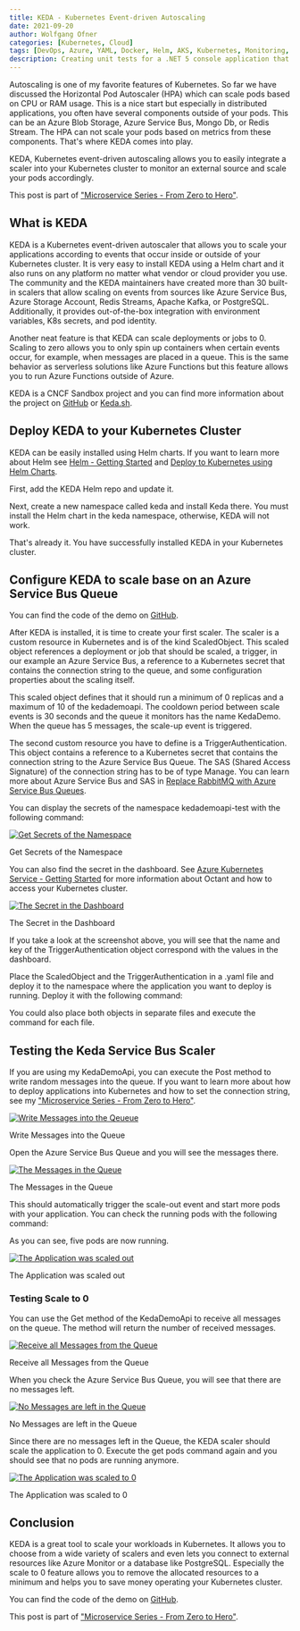 ```yaml
---
title: KEDA - Kubernetes Event-driven Autoscaling
date: 2021-09-20
author: Wolfgang Ofner
categories: [Kubernetes, Cloud]
tags: [DevOps, Azure, YAML, Docker, Helm, AKS, Kubernetes, Monitoring, Prometheus, Grafana, Istio, Kiali, KEDA]
description: Creating unit tests for a .NET 5 console application that uses dependency injection only takes a couple of lines of code to configure the service provider.
---
```


Autoscaling is one of my favorite features of Kubernetes. So far we have discussed the Horizontal Pod Autoscaler (HPA) which can scale pods based on CPU or RAM usage. This is a nice start but especially in distributed applications, you often have several components outside of your pods. This can be an Azure Blob Storage, Azure Service Bus, Mongo Db, or Redis Stream. The HPA can not scale your pods based on metrics from these components. That's where KEDA comes into play.

KEDA, Kubernetes event-driven autoscaling allows you to easily integrate a scaler into your Kubernetes cluster to monitor an external source and scale your pods accordingly. 

This post is part of ["Microservice Series - From Zero to Hero"](/microservice-series-from-zero-to-hero).

## What is KEDA

KEDA is a Kubernetes event-driven autoscaler that allows you to scale your applications according to events that occur inside or outside of your Kubernetes cluster. It is very easy to install KEDA using a Helm chart and it also runs on any platform no matter what vendor or cloud provider you use. The community and the KEDA maintainers have created more than 30 built-in scalers that allow scaling on events from sources like Azure Service Bus, Azure Storage Account, Redis Streams, Apache Kafka, or PostgreSQL. Additionally, it provides out-of-the-box integration with environment variables, K8s secrets, and pod identity.

Another neat feature is that KEDA can scale deployments or jobs to 0. Scaling to zero allows you to only spin up containers when certain events occur, for example, when messages are placed in a queue. This is the same behavior as serverless solutions like Azure Functions but this feature allows you to run Azure Functions outside of Azure.

KEDA is a CNCF Sandbox project and you can find more information about the project on <a href="https://github.com/kedacore/keda" target="_blank" rel="noopener noreferrer">GitHub</a> or <a href="https://keda.sh/" target="_blank" rel="noopener noreferrer">Keda.sh</a>.

## Deploy KEDA to your Kubernetes Cluster

KEDA can be easily installed using Helm charts. If you want to learn more about Helm see [Helm - Getting Started](/helm-getting-started) and [Deploy to Kubernetes using Helm Charts](/deploy-kubernetes-using-helm).

First, add the KEDA Helm repo and update it.

<script src="https://gist.github.com/WolfgangOfner/e249da1e0193e030b31085cf258618c9.js"></script>

Next, create a new namespace called keda and install Keda there. You must install the Helm chart in the keda namespace, otherwise, KEDA will not work.

<script src="https://gist.github.com/WolfgangOfner/4f0329f240a15e854421e8d3d8a8eb36.js"></script>

That's already it. You have successfully installed KEDA in your Kubernetes cluster.

## Configure KEDA to scale base on an Azure Service Bus Queue

You can find the code of the demo on <a href="https://github.com/WolfgangOfner/MicroserviceDemo" target="_blank" rel="noopener noreferrer">GitHub</a>.

After KEDA is installed, it is time to create your first scaler. The scaler is a custom resource in Kubernetes and is of the kind ScaledObject. This scaled object references a deployment or job that should be scaled, a trigger, in our example an Azure Service Bus, a reference to a Kubernetes secret that contains the connection string to the queue, and some configuration properties about the scaling itself.

<script src="https://gist.github.com/WolfgangOfner/58156b7f48abe1de02bb2cd0100955c8.js"></script>

This scaled object defines that it should run a minimum of 0 replicas and a maximum of 10 of the kedademoapi. The cooldown period between scale events is 30 seconds and the queue it monitors has the name KedaDemo. When the queue has 5 messages, the scale-up event is triggered.

The second custom resource you have to define is a TriggerAuthentication. This object contains a reference to a Kubernetes secret that contains the connection string to the Azure Service Bus Queue. The SAS (Shared Access Signature) of the connection string has to be of type Manage. You can learn more about Azure Service Bus and SAS in [Replace RabbitMQ with Azure Service Bus Queues](/replace-rabbitmq-azure-service-bus-queue).

<script src="https://gist.github.com/WolfgangOfner/9c04ab3314b553fe4567048ed3689aa9.js"></script>

You can display the secrets of the namespace kedademoapi-test with the following command:

<script src="https://gist.github.com/WolfgangOfner/c8c6bd1f9ffa0b59ec7f80807916e162.js"></script>

<div class="col-12 col-sm-10 aligncenter">
  <a href="/assets/img/posts/2021/09/Get-Secrets-of-the-Namespace.jpg"><img loading="lazy" src="/assets/img/posts/2021/09/Get-Secrets-of-the-Namespace.jpg" alt="Get Secrets of the Namespace" /></a>
  
  <p>
   Get Secrets of the Namespace
  </p>
</div>

You can also find the secret in the dashboard. See [Azure Kubernetes Service - Getting Started](/azure-kubernetes-service-getting-started/#access-the-aks-cluster) for more information about Octant and how to access your Kubernetes cluster.

<div class="col-12 col-sm-10 aligncenter">
  <a href="/assets/img/posts/2021/09/The-Secret-in-the-Dashboard.jpg"><img loading="lazy" src="/assets/img/posts/2021/09/The-Secret-in-the-Dashboard.jpg" alt="The Secret in the Dashboard" /></a>
  
  <p>
   The Secret in the Dashboard
  </p>
</div>

If you take a look at the screenshot above, you will see that the name and key of the TriggerAuthentication object correspond with the values in the dashboard. 

Place the ScaledObject and the TriggerAuthentication in a .yaml file and deploy it to the namespace where the application you want to deploy is running. Deploy it with the following command:

<script src="https://gist.github.com/WolfgangOfner/d7986e6b485b2316d9d0c41d77a464c5.js"></script>

You could also place both objects in separate files and execute the command for each file.

## Testing the Keda Service Bus Scaler

If you are using my KedaDemoApi, you can execute the Post method to write random messages into the queue. If you want to learn more about how to deploy applications into Kubernetes and how to set the connection string, see my ["Microservice Series - From Zero to Hero"](/microservice-series-from-zero-to-hero).

<div class="col-12 col-sm-10 aligncenter">
  <a href="/assets/img/posts/2021/09/Write-Messages-into-the-Qeueue.jpg"><img loading="lazy" src="/assets/img/posts/2021/09/Write-Messages-into-the-Qeueue.jpg" alt="Write Messages into the Qeueue" /></a>
  
  <p>
   Write Messages into the Queue
  </p>
</div>

Open the Azure Service Bus Queue and you will see the messages there. 

<div class="col-12 col-sm-10 aligncenter">
  <a href="/assets/img/posts/2021/09/The-Messages-in-the-Queue.jpg"><img loading="lazy" src="/assets/img/posts/2021/09/The-Messages-in-the-Queue.jpg" alt="The Messages in the Queue" /></a>
  
  <p>
   The Messages in the Queue
  </p>
</div>

This should automatically trigger the scale-out event and start more pods with your application. You can check the running pods with the following command:

<script src="https://gist.github.com/WolfgangOfner/4235da879fa1736d07aa2092b6a0f801.js"></script>

As you can see, five pods are now running.

<div class="col-12 col-sm-10 aligncenter">
  <a href="/assets/img/posts/2021/09/The-Application-was-scaled-out.jpg"><img loading="lazy" src="/assets/img/posts/2021/09/The-Application-was-scaled-out.jpg" alt="The Application was scaled out" /></a>
  
  <p>
   The Application was scaled out
  </p>
</div>

### Testing Scale to 0

You can use the Get method of the KedaDemoApi to receive all messages on the queue. The method will return the number of received messages.

<div class="col-12 col-sm-10 aligncenter">
  <a href="/assets/img/posts/2021/09/Receive-all-Messages-from-the-Queue.jpg"><img loading="lazy" src="/assets/img/posts/2021/09/Receive-all-Messages-from-the-Queue.jpg" alt="Receive all Messages from the Queue" /></a>
  
  <p>
   Receive all Messages from the Queue
  </p>
</div>

When you check the Azure Service Bus Queue, you will see that there are no messages left.

<div class="col-12 col-sm-10 aligncenter">
  <a href="/assets/img/posts/2021/09/No-Messages-are-left-in-the-Queue.jpg"><img loading="lazy" src="/assets/img/posts/2021/09/No-Messages-are-left-in-the-Queue.jpg" alt="No Messages are left in the Queue" /></a>
  
  <p>
   No Messages are left in the Queue
  </p>
</div>

Since there are no messages left in the Queue, the KEDA scaler should scale the application to 0. Execute the get pods command again and you should see that no pods are running anymore.

<div class="col-12 col-sm-10 aligncenter">
  <a href="/assets/img/posts/2021/09/The-Application-was-scaled-to-0.jpg"><img loading="lazy" src="/assets/img/posts/2021/09/The-Application-was-scaled-to-0.jpg" alt="The Application was scaled to 0" /></a>
  
  <p>
   The Application was scaled to 0
  </p>
</div>

## Conclusion

KEDA is a great tool to scale your workloads in Kubernetes. It allows you to choose from a wide variety of scalers and even lets you connect to external resources like Azure Monitor or a database like PostgreSQL. Especially the scale to 0 feature allows you to remove the allocated resources to a minimum and helps you to save money operating your Kubernetes cluster.

You can find the code of the demo on <a href="https://github.com/WolfgangOfner/MicroserviceDemo" target="_blank" rel="noopener noreferrer">GitHub</a>.

This post is part of ["Microservice Series - From Zero to Hero"](/microservice-series-from-zero-to-hero).